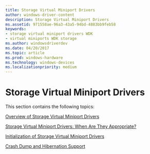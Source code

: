 ```yaml
---
title: Storage Virtual Miniport Drivers
author: windows-driver-content
description: Storage Virtual Miniport Drivers
ms.assetid: 971558ae-96a3-43a5-94bd-4883bb9feb58
keywords:
- storage virtual miniport drivers WDK
- virtual miniports WDK storage
ms.author: windowsdriverdev
ms.date: 04/20/2017
ms.topic: article
ms.prod: windows-hardware
ms.technology: windows-devices
ms.localizationpriority: medium
---
```


# Storage Virtual Miniport Drivers


This section contains the following topics:

[Overview of Storage Virtual Miniport Drivers](overview-of-storage-virtual-miniport-drivers.md)

[Storage Virtual Miniport Drivers: When Are They Appropriate?](storage-virtual-miniport-drivers--when-are-they-appropriate-.md)

[Initialization of Storage Virtual Miniport Drivers](initialization-of-storage-virtual-miniport-drivers.md)

[Crash Dump and Hibernation Support](crash-dump-and-hibernation-support.md)

 

 





